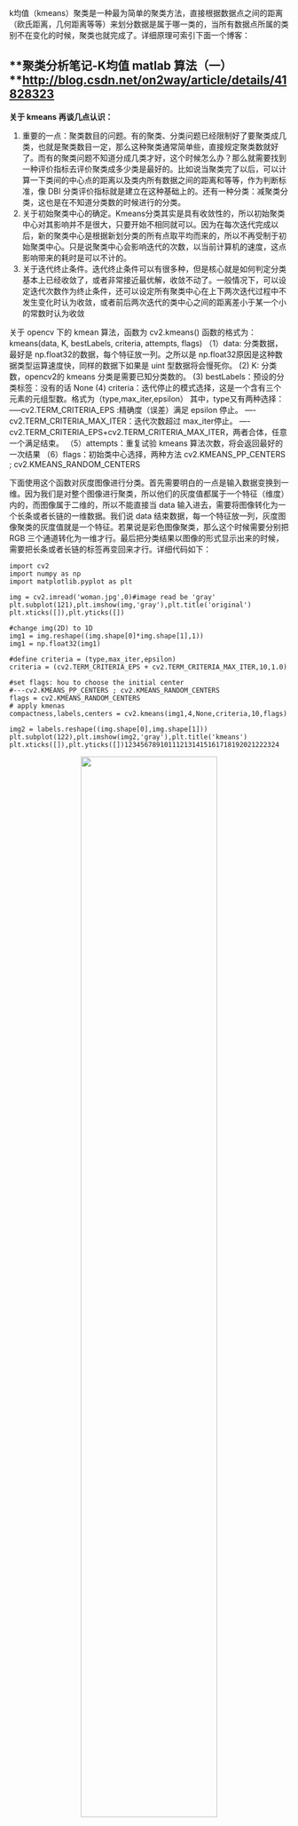 
k均值（kmeans）聚类是一种最为简单的聚类方法，直接根据数据点之间的距离（欧氏距离，几何距离等等）来划分数据是属于哪一类的，当所有数据点所属的类别不在变化的时候，聚类也就完成了。详细原理可索引下面一个博客：

## **聚类分析笔记-K均值 matlab 算法（一）**http://blog.csdn.net/on2way/article/details/41828323

**关于 kmeans 再谈几点认识：**

1. 重要的一点：聚类数目的问题。有的聚类、分类问题已经限制好了要聚类成几类，也就是聚类数目一定，那么这种聚类通常简单些，直接规定聚类数就好了。而有的聚类问题不知道分成几类才好，这个时候怎么办？那么就需要找到一种评价指标去评价聚类成多少类是最好的。比如说当聚类完了以后，可以计算一下类间的中心点的距离以及类内所有数据之间的距离和等等，作为判断标准，像 DBI 分类评价指标就是建立在这种基础上的。还有一种分类：减聚类分类，这也是在不知道分类数的时候进行的分类。
2. 关于初始聚类中心的确定。Kmeans分类其实是具有收敛性的，所以初始聚类中心对其影响并不是很大，只要开始不相同就可以。因为在每次迭代完成以后，新的聚类中心是根据新划分类的所有点取平均而来的，所以不再受制于初始聚类中心。只是说聚类中心会影响迭代的次数，以当前计算机的速度，这点影响带来的耗时是可以不计的。
3. 关于迭代终止条件。迭代终止条件可以有很多种，但是核心就是如何判定分类基本上已经收敛了，或者非常接近最优解，收敛不动了。一般情况下，可以设定迭代次数作为终止条件，还可以设定所有聚类中心在上下两次迭代过程中不发生变化时认为收敛，或者前后两次迭代的类中心之间的距离差小于某一个小的常数时认为收敛

关于 opencv 下的 kmean 算法，函数为 cv2.kmeans()
函数的格式为：kmeans(data, K, bestLabels, criteria, attempts, flags)
（1）data: 分类数据，最好是 np.float32的数据，每个特征放一列。之所以是 np.float32原因是这种数据类型运算速度快，同样的数据下如果是 uint 型数据将会慢死你。
(2) K: 分类数，opencv2的 kmeans 分类是需要已知分类数的。
(3) bestLabels：预设的分类标签：没有的话 None
(4) criteria：迭代停止的模式选择，这是一个含有三个元素的元组型数。格式为（type,max_iter,epsilon）
其中，type又有两种选择：
—–cv2.TERM_CRITERIA_EPS :精确度（误差）满足 epsilon 停止。
—- cv2.TERM_CRITERIA_MAX_ITER：迭代次数超过 max_iter停止。
—-cv2.TERM_CRITERIA_EPS+cv2.TERM_CRITERIA_MAX_ITER，两者合体，任意一个满足结束。
（5）attempts：重复试验 kmeans 算法次数，将会返回最好的一次结果
（6）flags：初始类中心选择，两种方法
cv2.KMEANS_PP_CENTERS ; cv2.KMEANS_RANDOM_CENTERS

下面使用这个函数对灰度图像进行分类。首先需要明白的一点是输入数据变换到一维。因为我们是对整个图像进行聚类，所以他们的灰度值都属于一个特征（维度）内的，而图像属于二维的，所以不能直接当 data 输入进去，需要将图像转化为一个长条或者长链的一维数据。我们说 data 结束数据，每一个特征放一列，灰度图像聚类的灰度值就是一个特征。若果说是彩色图像聚类，那么这个时候需要分别把 RGB 三个通道转化为一维才行。最后把分类结果以图像的形式显示出来的时候，需要把长条或者长链的标签再变回来才行。详细代码如下：

```
import cv2
import numpy as np
import matplotlib.pyplot as plt

img = cv2.imread('woman.jpg',0)#image read be 'gray'
plt.subplot(121),plt.imshow(img,'gray'),plt.title('original')
plt.xticks([]),plt.yticks([])

#change img(2D) to 1D
img1 = img.reshape((img.shape[0]*img.shape[1],1))
img1 = np.float32(img1)

#define criteria = (type,max_iter,epsilon)
criteria = (cv2.TERM_CRITERIA_EPS + cv2.TERM_CRITERIA_MAX_ITER,10,1.0)

#set flags: hou to choose the initial center
#---cv2.KMEANS_PP_CENTERS ; cv2.KMEANS_RANDOM_CENTERS
flags = cv2.KMEANS_RANDOM_CENTERS
# apply kmenas
compactness,labels,centers = cv2.kmeans(img1,4,None,criteria,10,flags)

img2 = labels.reshape((img.shape[0],img.shape[1]))
plt.subplot(122),plt.imshow(img2,'gray'),plt.title('kmeans')
plt.xticks([]),plt.yticks([])123456789101112131415161718192021222324
```

<p align="center">
    <img width="70%" height="70%" src="http://images.iterate.site/blog/image/180812/37I3Hef5D4.png?imageslim">
</p>


这就是设置分成 4 类的结果。




# 相关

- [我 i 智能  opencv+python](https://blog.csdn.net/on2way/article/category/5630773)
